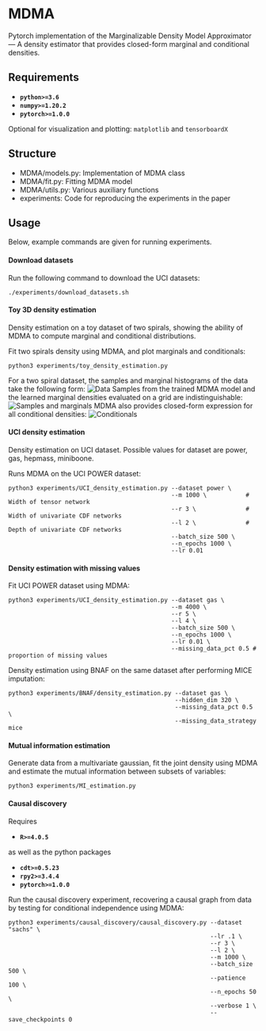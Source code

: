 # MDMA
Pytorch implementation of the Marginalizable Density Model Approximator — A density estimator that provides closed-form marginal and conditional densities. 

## Requirements
* **``python>=3.6``** 
* **``numpy>=1.20.2``** 
* **``pytorch>=1.0.0``**

Optional for visualization and plotting: ``matplotlib`` and ``tensorboardX``

## Structure
* MDMA/models.py:   Implementation of MDMA class
* MDMA/fit.py:      Fitting MDMA model
* MDMA/utils.py:    Various auxiliary functions
* experiments:      Code for reproducing the experiments in the paper

## Usage
Below, example commands are given for running experiments.

#### Download datasets
Run the following command to download the UCI datasets:
```
./experiments/download_datasets.sh
```

#### Toy 3D density estimation

Density estimation on a toy dataset of two spirals, showing the ability of MDMA to compute marginal and conditional distributions.

Fit two spirals density using MDMA, and plot marginals and conditionals:

```
python3 experiments/toy_density_estimation.py
```

For a two spiral dataset, the samples and marginal histograms of the data take the following form:
![Data](experiments/images/s1.jpg)
Samples from the trained MDMA model and the learned marginal densities evaluated on a grid are indistinguishable:
![Samples and marginals](experiments/images/s2.jpg)
MDMA also provides closed-form expression for all conditional densities:
![Conditionals](experiments/images/s4.jpg?s=100)

#### UCI density estimation

Density estimation on UCI dataset. Possible values for dataset are power, gas, hepmass, miniboone.

Runs MDMA on the UCI POWER dataset:

```
python3 experiments/UCI_density_estimation.py --dataset power \
                                              --m 1000 \           # Width of tensor network
                                              --r 3 \              # Width of univariate CDF networks
                                              --l 2 \              # Depth of univariate CDF networks
                                              --batch_size 500 \
                                              --n_epochs 1000 \
                                              --lr 0.01 
```

#### Density estimation with missing values

Fit UCI POWER dataset using MDMA:

```
python3 experiments/UCI_density_estimation.py --dataset gas \
                                              --m 4000 \
                                              --r 5 \
                                              --l 4 \
                                              --batch_size 500 \
                                              --n_epochs 1000 \
                                              --lr 0.01 \
                                              --missing_data_pct 0.5 # proportion of missing values
```

Density estimation using BNAF on the same dataset after performing MICE imputation:

```
python3 experiments/BNAF/density_estimation.py --dataset gas \
                                               --hidden_dim 320 \
                                               --missing_data_pct 0.5 \
                                               --missing_data_strategy mice
```

#### Mutual information estimation

Generate data from a multivariate gaussian, fit the joint density using MDMA and estimate the mutual information between subsets of variables:

```
python3 experiments/MI_estimation.py
```

#### Causal discovery 
Requires 
* **``R>=4.0.5``** 

as well as the python packages
* **``cdt>=0.5.23``** 
* **``rpy2>=3.4.4``** 
* **``pytorch>=1.0.0``**

Run the causal discovery experiment, recovering a causal graph from data by testing for conditional independence using MDMA:

```
python3 experiments/causal_discovery/causal_discovery.py --dataset "sachs" \
                                                         --lr .1 \
                                                         --r 3 \
                                                         --l 2 \
                                                         --m 1000 \
                                                         --batch_size 500 \
                                                         --patience 100 \
                                                         --n_epochs 50 \
                                                         --verbose 1 \
                                                         --save_checkpoints 0

```
